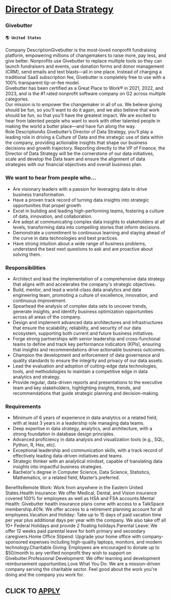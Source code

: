 # [Director of Data Strategy](https://www.remotewlb.com/apply/director-of-data-strategy)  
### Givebutter  
#### `🌎 United States`  
Company DescriptionGivebutter is the most-loved nonprofit fundraising platform, empowering millions of changemakers to raise more, pay less, and give better. Nonprofits use Givebutter to replace multiple tools so they can launch fundraisers and events, use donation forms and donor management (CRM), send emails and text blasts—all in one place. Instead of charging a traditional SaaS subscription fee, Givebutter is completely free to use with a 100% transparent tip-or-fee model.  
Givebutter has been certified as a Great Place to Work® in 2021, 2022, and 2023, and is the #1 rated nonprofit software company on G2 across multiple categories.  
Our mission is to empower the changemaker in all of us. We believe giving should be fun, so you’ll want to do it again, and we also believe that work should be fun, so that you’ll have the greatest impact. We are excited to hear from talented people who want to work with other talented people in making the world a butter place—and have fun along the way.  
Role DescriptionAs Givebutter’s Director of Data Strategy, you’ll play a leading role in driving a Culture of Data and the strategic use of data within the company, providing actionable insights that shape our business decisions and growth trajectory. Reporting directly to the VP of Finance, the Director of Data Strategy will be the cornerstone of our data initiatives, scale and develop the Data team and ensure the alignment of data strategies with our financial objectives and overall business plan.

### We want to hear from people who...

  * Are visionary leaders with a passion for leveraging data to drive business transformation.
  * Have a proven track record of turning data insights into strategic opportunities that propel growth.
  * Excel in building and leading high-performing teams, fostering a culture of data, innovation, and collaboration.
  * Are adept at communicating complex data insights to stakeholders at all levels, transforming data into compelling stories that inform decisions.
  * Demonstrate a commitment to continuous learning and staying ahead of the curve in data technologies and best practices.
  * Have strong intuition about a wide range of business problems, understand the best next questions to ask and are proactive about solving them.

### Responsibilities

  * Architect and lead the implementation of a comprehensive data strategy that aligns with and accelerates the company's strategic objectives.
  * Build, mentor, and lead a world-class data analytics and data engineering team, promoting a culture of excellence, innovation, and continuous improvement.
  * Spearhead the analysis of complex data sets to uncover trends, generate insights, and identify business optimization opportunities across all areas of the company.
  * Design and implement advanced data architectures and infrastructures that ensure the scalability, reliability, and security of our data ecosystem, supporting both current and future business initiatives.
  * Forge strong partnerships with senior leadership and cross-functional teams to define and track key performance indicators (KPIs), ensuring that insights and recommendations drive actionable business outcomes.
  * Champion the development and enforcement of data governance and quality standards to ensure the integrity and privacy of our data assets.
  * Lead the evaluation and adoption of cutting-edge data technologies, tools, and methodologies to maintain a competitive edge in data analytics and strategy.
  * Provide regular, data-driven reports and presentations to the executive team and key stakeholders, highlighting insights, trends, and recommendations that guide strategic planning and decision-making.

### Requirements

  * Minimum of 6 years of experience in data analytics or a related field, with at least 3 years in a leadership role managing data teams.
  * Deep expertise in data strategy, analytics, and architecture, with a strong foundation in database design principles.
  * Advanced proficiency in data analysis and visualization tools (e.g., SQL, Python, R, Hex, etc).
  * Exceptional leadership and communication skills, with a track record of effectively leading data-driven initiatives and teams.
  * Strategic thinker with an analytical mindset, capable of translating data insights into impactful business strategies.
  * Bachelor's degree in Computer Science, Data Science, Statistics, Mathematics, or a related field; Master’s preferred.

BenefitsRemote Work: Work from anywhere in the Eastern United States.Health Insurance: We offer Medical, Dental, and Vision insurance covered 100% for employees as well as HSA and FSA accounts.Mental Health: Givebutter health insurance plans come with access to a TalkSpace membership.401k: We offer access to a retirement planning account for all employees.Vacation and Holiday: Take up to 15 days of paid vacation time per year plus additional days per year with the company. We also take off all 10+ Federal Holidays and provide 2 floating holidays.Parental Leave: We offer 12 weeks paid parental leave for both primary and secondary caregivers.Home Office Stipend: Upgrade your home office with company-sponsored expenses including high-quality laptops, monitors, and modern technology.Charitable Giving: Employees are encouraged to donate up to $50/month to any verified nonprofit they wish to support on Givebutter.Professional Development: We offer learning and development reimbursement
opportunities.Love What You Do: We are a mission-driven company serving the charitable sector. Feel good about the work you're doing and the company you work for.  
## CLICK TO [APPLY](https://www.remotewlb.com/apply/director-of-data-strategy)

